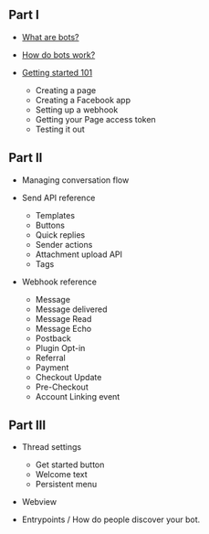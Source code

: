 ## Part I
  * [What are bots?](part1/what-are-bots.md)
  * [How do bots work?](part1/how-do-bots-work.md)
  * [Getting started 101](part1/getting-started-101.md)

    * Creating a page
    * Creating a Facebook app
    * Setting up a webhook
    * Getting your Page access token
    * Testing it out

## Part II
  * Managing conversation flow
  * Send API reference

    * Templates
    * Buttons
    * Quick replies
    * Sender actions
    * Attachment upload API
    * Tags

  * Webhook reference

    * Message
    * Message delivered
    * Message Read
    * Message Echo
    * Postback
    * Plugin Opt-in
    * Referral
    * Payment
    * Checkout Update
    * Pre-Checkout
    * Account Linking event

## Part III
  * Thread settings

    * Get started button
    * Welcome text
    * Persistent menu

  * Webview
  * Entrypoints / How do people discover your bot.
